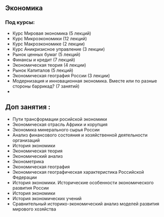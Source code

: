 ## Экономика
### Под курсы:
* Курс Мировая экономика (5 лекций)
* Курс Микроэкономики (12 лекций)
* Курс Макроэкономике (2 лекции)
* Курс Аникризисное управление (3 лекции)
* Рынок ценных бумаг (5 лекций)
* Финансы и кредит (7 лекций)
* Экономическая теория (4 лекции)
* Рынок Капиталов (5 лекций)
* Экономическая география России (3 лекции)
* Модернизация и инновационная экономика. Вместе или по разные стороны баррикад? (7 занятий)
*
## Доп занятия : 
 - Пути трансформации росийской экономики
 - Экономическая отрасль Африки и корупция
 - Экономика минерального сырья России
 - Анализ финансового состояния и хозяйственной деятельности организаций
 - История экономики
 - Экономическая теория
 - Экономический анализ
 - Эконометрика
 - Экономическая география
 - Экономическая географическая характеристика Российской Федерации
 - История экономики. Исторические особенности экономического развития России
 - История экономики
 - История экономических учений
 - Сравнительный историко-экономический анализ моделей развития мирового хозяйства
